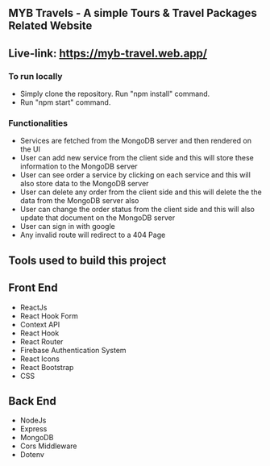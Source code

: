 ## MYB Travels - A simple Tours & Travel Packages Related Website

## Live-link: https://myb-travel.web.app/

### To run locally
* Simply clone the repository. Run "npm install" command.
* Run "npm start" command.

### Functionalities
* Services are fetched from the MongoDB server and then rendered on the UI
* User can add new service from the client side and this will store these information to the MongoDB server
* User can see order a service by clicking on each service and this will also store data to the MongoDB server
* User can delete any order from the client side and this will delete the the data from the MongoDB server also
* User can change the order status from the client side and this will also update that document on the MongoDB server
* User can sign in with google
* Any invalid route will redirect to a 404 Page 

## Tools used to build this project

## Front End
* ReactJs
* React Hook Form
* Context API
* React Hook
* React Router
* Firebase Authentication System
* React Icons
* React Bootstrap
* CSS 

## Back End
* NodeJs
* Express
* MongoDB
* Cors Middleware
* Dotenv